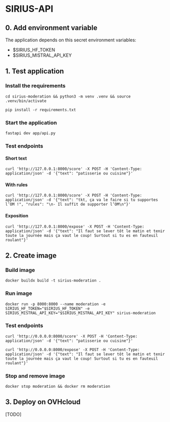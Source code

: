 # SIRIUS-API

## 0. Add environment variable
The application depends on this secret environment variables:
- $SIRIUS_HF_TOKEN
- $SIRIUS_MISTRAL_API_KEY

## 1. Test application

### Install the requirements

`cd sirius-moderation && python3 -m venv .venv && source .venv/bin/activate`

`pip install -r requirements.txt`

### Start the application
`fastapi dev app/api.py`

### Test endpoints

#### Short text
`curl 'http://127.0.0.1:8000/score' -X POST -H 'Content-Type: application/json' -d '{"text": "patisserie ou cuisine"}'`

#### With rules
`curl 'http://127.0.0.1:8000/score' -X POST -H 'Content-Type: application/json' -d '{"text": "tkt, ça va le faire si tu supportes l’OM !", "rules": "\n- Il suffit de supporter l’OM\n"}'`

#### Exposition
`curl 'http://127.0.0.1:8000/expose' -X POST -H 'Content-Type: application/json' -d '{"text": "Il faut se lever tôt le matin et tenir toute la journée mais ça vaut le coup! Surtout si tu es en fauteuil roulant"}'`


## 2. Create image

### Build image
`docker buildx build -t sirius-moderation .`

### Run image
`docker run -p 8000:8000 --name moderation -e SIRIUS_HF_TOKEN="$SIRIUS_HF_TOKEN" -e SIRIUS_MISTRAL_API_KEY="$SIRIUS_MISTRAL_API_KEY" sirius-moderation`


### Test endpoints
`curl 'http://0.0.0.0:8000/score' -X POST -H 'Content-Type: application/json' -d '{"text": "patisserie ou cuisine"}'`

`curl 'http://0.0.0.0:8000/expose' -X POST -H 'Content-Type: application/json' -d '{"text": "Il faut se lever tôt le matin et tenir toute la journée mais ça vaut le coup! Surtout si tu es en fauteuil roulant"}'`


### Stop and remove image
`docker stop moderation && docker rm moderation`


## 3. Deploy on OVHcloud
[TODO]